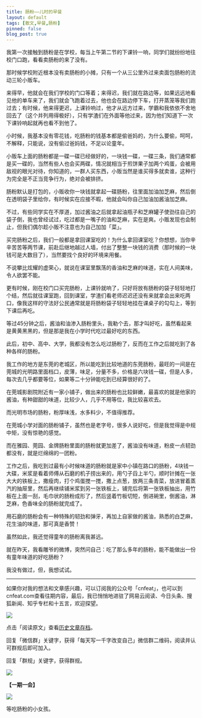 ```yaml
---
title: 肠粉——儿时的早餐
layout: default
tags: [散文,早餐,肠粉]
pinned: false
blog_post: true
---
```



我第一次接触到肠粉是在学校，每当上午第二节的下课铃一响，同学们就纷纷地往校门口跑，看看卖肠粉的来了没有。

那时候学校附近根本没有卖肠粉的小摊，只有一个从三公里外过来卖面包肠粉的流动三轮小贩车。

来得早，他就会在我们学校的门口等着；来得迟，我们就在路边等，如果远远地看见他的单车来了，我们就会飞跑着过去，他也会在路边停下车，打开蒸笼等我们跑过去；有时候，他来得更迟，上课铃响过，他才从远方过来，学霸和我依依不舍地回去了（这个并列用得极好），只有学渣们在外面等他过来，因为他们知道下一次下课铃响起就再也看不到他了。

小时候，我基本没有零花钱，吃肠粉的钱基本都是偷爸妈的，为什么要偷，呵呵，不解释，只能说，没有偷过爸妈钱，不足以论童年。

小贩车上面的肠粉都是一碟一碟已经做好的，一块钱一碟，一碟三条，我们通常都是买一碟的，当然有些人也会买两碟，情况就相当于煎饼果子加两个鸡蛋，会被用敌视的眼光对待，你知道的，一群人买东西，小贩当然是谁买得多就卖谁，这种行为完全是不正当竞争行为，绝对会被排挤。

肠粉默认是打包的，小贩收你一块钱就拿起一碟肠粉，往里面加油加芝麻，然后倒在透明袋子里给你，有时候实在应接不暇，他就会叫你自己加油加酱油加芝麻。

不过，有些同学实在不厚道，加过酱油之后就拿起油瓶子和芝麻罐子使劲往自己的袋子倒，我也曾经试过，吃过都是一嘴子的油和芝麻，实在是爽。小贩发现也会制止，但我们偶尔趁小贩不注意也为自己加加「菜」。

买完肠粉之后，我们一般都是拿回课室吃的！为什么拿回课室吃？你想想，当你辛辛苦苦等两节课，前赴后继地越过人墙，付出了整整一块钱的消费（那时候的一块钱可是大数目了），当然要找个良好的环境来用餐。

不说攀比炫耀的虚荣心，就说在课室里飘荡的香油和芝麻的味道，实在人间美味，令人欲罢不能。

更有时候，刚在校门口买完肠粉，上课铃就响了，只好将放有肠粉的袋子轻轻地打个结，然后就往课室跑，回到课室，学渣们看老师迟迟还没有来就拿会出来吃两口，像我这样的守法好公民通常就是将肠粉袋子轻轻地挂在课桌子的勾勾上，等到下课后再吃。

等过45分钟之后，酱油和油渗入肠粉里头，我勒个去，那才叫好吃，虽然看起来是黄黄黑黑的，但是那是我在小学时代吃过最好吃的东西。

此后，初中、高中、大学，我都没有怎么吃过肠粉了，反而在工作之后就吃到了各种各样的肠粉。

我工作的地方是东莞的老城区，所以能吃到比较地道的东莞肠粉，最旺的一间是在莞城的光明路里面档口，皮薄，味足，分量不多，价格是六块钱一碟，但是人多，每次去几乎都要等位，如果等二十分钟能吃到已经算很好的了。

在莞城影剧院附近有一家小铺子，做出来的肠粉也比较鲜嫩，最喜欢的就是他家的酱油，有种甜甜的味道，比较少人，几乎不用等位，我比较喜欢去。

而光明市场的肠粉，粉厚味浅，水多料少，不值得推荐。

在莞城小学对面的肠粉铺子，虽然也是老字号，很多人说好吃，但是我觉得是中规中矩，没有惊艳的感觉。

而在雅园、莞园、金牌肠粉里面的肠粉就更加差了，酱油没有味道，粉皮一点韧劲都没有，就是烂绵绵的一团粉。

工作之后，我吃到过最有小时候味道的肠粉就是家中小镇在路口的肠粉，4块钱一大碟，米浆是看着师傅从石磨的机子捞出来的，用勺子舀上半勺，顺时针摊在一张大大的铁板上，撒瘦肉，打个鸡蛋搅一搅，撒上点葱，放两三条青菜，放进冒着蒸汽的抽屉里，然后再继续铺米浆到另一张铁板上，铺完后将第一张铁板抽出，用竹板在上面一刮，毛巾状的肠粉成形了，然后竖着竹板切短，倒进碗里，倒酱油，淋芝麻，色香味全的肠粉就完成了。

用石磨的肠粉会有一种特殊的韧劲和弹牙，再加上自家做的酱油，熟悉的白芝麻，花生油的味道，那可真是香赞！

虽然如此，我还觉得童年的肠粉离我甚远。

就在昨天，我看雕爷的微博，突然问自己：吃了那么多年的肠粉，能不能做出一份有童年味道的好吃肠粉？

我没有做过，但，我想试试。

----

如果你对我的想法和文章感兴趣，可以订阅我的公众号「cnfeat」，也可以到cnfeat.com查看往期内容，最后，我已悄悄地进驻了网易云阅读、今日头条、搜狐新闻、知乎专栏和十五言，欢迎探望。


![](http://cnfeat.qiniudn.com/mHDSX.png)

点击「阅读原文」查看[历史文章存档](http://cnfeat.com)。


回复「微信群」关键字，获得「每天写一千字改变自己」微信群二维码，阅读并认可群规后即可加入。

回复「群规」关键字，获得群规。

![](http://cnfeat.qiniudn.com/%E7%AD%BE%E5%90%8D-2014-07-11.png)

**【一期一会】**

![](http://cnfeat.qiniudn.com/Image-2014-07-13-21-14-521.jpg)

等吃肠粉的小女孩。
